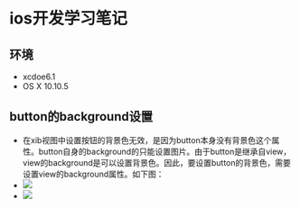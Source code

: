 # ios开发学习笔记

## 环境
* xcdoe6.1
* OS X 10.10.5

## button的background设置
* 在xib视图中设置按钮的背景色无效，是因为button本身没有背景色这个属性。button自身的background的只能设置图片。由于button是继承自view，view的background是可以设置背景色。因此，要设置button的背景色，需要设置view的background属性。如下图：
* ![](http://gtms03.alicdn.com/tps/i3/TB1Wf2XJVXXXXa9XpXXpNMVMXXX-820-296.png)
* ![](http://gtms04.alicdn.com/tps/i4/TB1uHeHJVXXXXXQXVXXquLNYFXX-845-353.png)
